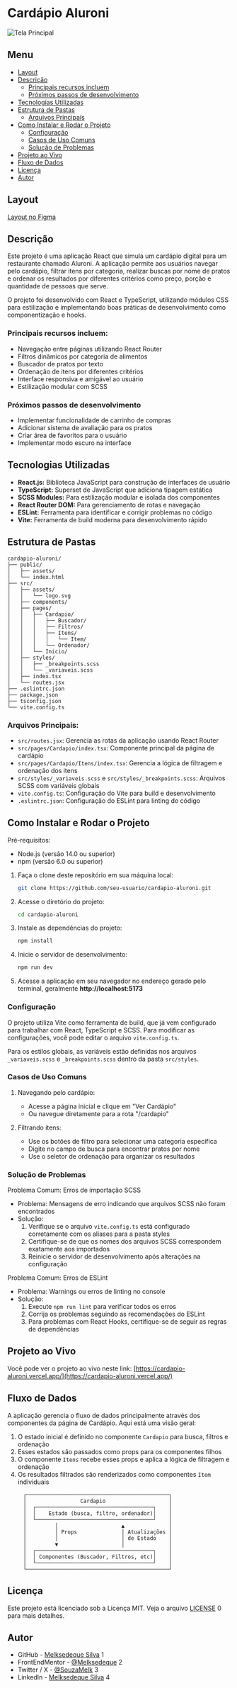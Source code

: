 # Cardápio Aluroni

![Tela Principal](./screenshot/tela-principal.png)

## Menu

- [Layout](#layout)
- [Descrição](#descrição)
  - [Principais recursos incluem](#principais-recursos-incluem)
  - [Próximos passos de desenvolvimento](#próximos-passos-de-desenvolvimento)
- [Tecnologias Utilizadas](#tecnologias-utilizadas)
- [Estrutura de Pastas](#estrutura-de-pastas)
  - [Arquivos Principais](#arquivos-principais)
- [Como Instalar e Rodar o Projeto](#como-instalar-e-rodar-o-projeto)
  - [Configuração](#configuração)
  - [Casos de Uso Comuns](#casos-de-uso-comuns)
  - [Solução de Problemas](#solução-de-problemas)
- [Projeto ao Vivo](#projeto-ao-vivo)
- [Fluxo de Dados](#fluxo-de-dados)
- [Licença](#licença)
- [Autor](#autor)

## Layout

[Layout no Figma](https://www.figma.com/file/Atxu1zBvhmdTGEeTQHZlHD/Aluroni-Layout)

## Descrição

Este projeto é uma aplicação React que simula um cardápio digital para um restaurante chamado Aluroni. A aplicação permite aos usuários navegar pelo cardápio, filtrar itens por categoria, realizar buscas por nome de pratos e ordenar os resultados por diferentes critérios como preço, porção e quantidade de pessoas que serve.

O projeto foi desenvolvido com React e TypeScript, utilizando módulos CSS para estilização e implementando boas práticas de desenvolvimento como componentização e hooks.

### Principais recursos incluem:

- Navegação entre páginas utilizando React Router
- Filtros dinâmicos por categoria de alimentos
- Buscador de pratos por texto
- Ordenação de itens por diferentes critérios
- Interface responsiva e amigável ao usuário
- Estilização modular com SCSS

### Próximos passos de desenvolvimento

- Implementar funcionalidade de carrinho de compras
- Adicionar sistema de avaliação para os pratos
- Criar área de favoritos para o usuário
- Implementar modo escuro na interface

## Tecnologias Utilizadas

- **React.js:** Biblioteca JavaScript para construção de interfaces de usuário
- **TypeScript:** Superset de JavaScript que adiciona tipagem estática
- **SCSS Modules:** Para estilização modular e isolada dos componentes
- **React Router DOM:** Para gerenciamento de rotas e navegação
- **ESLint:** Ferramenta para identificar e corrigir problemas no código
- **Vite:** Ferramenta de build moderna para desenvolvimento rápido

## Estrutura de Pastas

```
cardapio-aluroni/
├── public/
│   ├── assets/
│   └── index.html
├── src/
│   ├── assets/
│   │   └── logo.svg
│   ├── components/
│   ├── pages/
│   │   ├── Cardapio/
│   │   │   ├── Buscador/
│   │   │   ├── Filtros/
│   │   │   ├── Itens/
│   │   │   │   └── Item/
│   │   │   └── Ordenador/
│   │   └── Inicio/
│   ├── styles/
│   │   ├── _breakpoints.scss
│   │   └── _variaveis.scss
│   ├── index.tsx
│   └── routes.jsx
├── .eslintrc.json
├── package.json
├── tsconfig.json
└── vite.config.ts
```

### Arquivos Principais:

- `src/routes.jsx`: Gerencia as rotas da aplicação usando React Router
- `src/pages/Cardapio/index.tsx`: Componente principal da página de cardápio
- `src/pages/Cardapio/Itens/index.tsx`: Gerencia a lógica de filtragem e ordenação dos itens
- `src/styles/_variaveis.scss` e `src/styles/_breakpoints.scss`: Arquivos SCSS com variáveis globais
- `vite.config.ts`: Configuração do Vite para build e desenvolvimento
- `.eslintrc.json`: Configuração do ESLint para linting do código

## Como Instalar e Rodar o Projeto

Pré-requisitos:

- Node.js (versão 14.0 ou superior)
- npm (versão 6.0 ou superior)

1. Faça o clone deste repositório em sua máquina local:
   ```bash
   git clone https://github.com/seu-usuario/cardapio-aluroni.git
   ```
2. Acesse o diretório do projeto:
   ```bash
   cd cardapio-aluroni
   ```
3. Instale as dependências do projeto:
   ```bash
   npm install
   ```
4. Inicie o servidor de desenvolvimento:
   ```bash
   npm run dev
   ```
5. Acesse a aplicação em seu navegador no endereço gerado pelo terminal, geralmente **http://localhost:5173**

### Configuração

O projeto utiliza Vite como ferramenta de build, que já vem configurado para trabalhar com React, TypeScript e SCSS. Para modificar as configurações, você pode editar o arquivo `vite.config.ts`.

Para os estilos globais, as variáveis estão definidas nos arquivos `_variaveis.scss` e `_breakpoints.scss` dentro da pasta `src/styles`.

### Casos de Uso Comuns

1. Navegando pelo cardápio:
   - Acesse a página inicial e clique em "Ver Cardápio"
   - Ou navegue diretamente para a rota "/cardapio"

2. Filtrando itens:
   - Use os botões de filtro para selecionar uma categoria específica
   - Digite no campo de busca para encontrar pratos por nome
   - Use o seletor de ordenação para organizar os resultados

### Solução de Problemas

Problema Comum: Erros de importação SCSS

- Problema: Mensagens de erro indicando que arquivos SCSS não foram encontrados
- Solução:
  1. Verifique se o arquivo `vite.config.ts` está configurado corretamente com os aliases para a pasta styles
  2. Certifique-se de que os nomes dos arquivos SCSS correspondem exatamente aos importados
  3. Reinicie o servidor de desenvolvimento após alterações na configuração

Problema Comum: Erros de ESLint

- Problema: Warnings ou erros de linting no console
- Solução:
  1. Execute `npm run lint` para verificar todos os erros
  2. Corrija os problemas seguindo as recomendações do ESLint
  3. Para problemas com React Hooks, certifique-se de seguir as regras de dependências

## Projeto ao Vivo

Você pode ver o projeto ao vivo neste link: [https://cardapio-aluroni.vercel.app/](https://cardapio-aluroni.vercel.app/)

## Fluxo de Dados

A aplicação gerencia o fluxo de dados principalmente através dos componentes da página de Cardápio. Aqui está uma visão geral:

1. O estado inicial é definido no componente `Cardapio` para busca, filtros e ordenação
2. Esses estados são passados como props para os componentes filhos
3. O componente `Itens` recebe esses props e aplica a lógica de filtragem e ordenação
4. Os resultados filtrados são renderizados como componentes `Item` individuais

```
     ┌─────────────────────────────────────────────┐
     │                 Cardapio                    │
     │  ┌─────────────────────────────────────┐    │
     │  │    Estado (busca, filtro, ordenador)│    │
     │  └─────────────────────────────────────┘    │
     │         │                    ▲              │
     │         │ Props              │ Atualizações │
     │         │                    │ de Estado    │
     │         ▼                    │              │
     │  ┌─────────────────────────────────────┐    │
     │  │ Componentes (Buscador, Filtros, etc)│    │
     │  └─────────────────────────────────────┘    │
     └─────────────────────────────────────────────┘
```

## Licença

Este projeto está licenciado sob a Licença MIT. Veja o arquivo [LICENSE](https://github.com/Melksedeque/organo-alura-reactjs?tab=MIT-1-ov-file) <mcreference link="https://github.com/Melksedeque/organo-alura-reactjs?tab=MIT-1-ov-file" index="0">0</mcreference> para mais detalhes.

## Autor

- GitHub - [Melksedeque Silva](https://github.com/Melksedeque/) <mcreference link="https://github.com/Melksedeque/" index="1">1</mcreference>
- FrontEndMentor - [@Melksedeque](https://www.frontendmentor.io/profile/Melksedeque) <mcreference link="https://www.frontendmentor.io/profile/Melksedeque" index="2">2</mcreference>
- Twitter / X - [@SouzaMelk](https://x.com/SouzaMelk) <mcreference link="https://x.com/SouzaMelk" index="3">3</mcreference>
- LinkedIn - [Melksedeque Silva](https://www.linkedin.com/in/melksedeque-silva/) <mcreference link="https://www.linkedin.com/in/melksedeque-silva/" index="4">4</mcreference>

        
